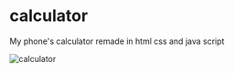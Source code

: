 # calculator
My phone's calculator remade in html css and java script


![calculator](https://github.com/user-attachments/assets/045e8d3b-1bb5-408a-886c-0f8de5940079)
